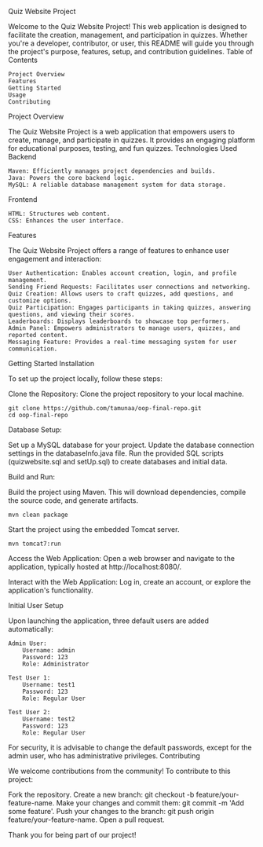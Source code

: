 Quiz Website Project

Welcome to the Quiz Website Project! This web application is designed to facilitate the creation, management, and participation in quizzes. Whether you're a developer, contributor, or user, this README will guide you through the project's purpose, features, setup, and contribution guidelines.
Table of Contents

    Project Overview
    Features
    Getting Started
    Usage
    Contributing

Project Overview

The Quiz Website Project is a web application that empowers users to create, manage, and participate in quizzes. It provides an engaging platform for educational purposes, testing, and fun quizzes.
Technologies Used
Backend

    Maven: Efficiently manages project dependencies and builds.
    Java: Powers the core backend logic.
    MySQL: A reliable database management system for data storage.

Frontend

    HTML: Structures web content.
    CSS: Enhances the user interface.

Features

The Quiz Website Project offers a range of features to enhance user engagement and interaction:

    User Authentication: Enables account creation, login, and profile management.
    Sending Friend Requests: Facilitates user connections and networking.
    Quiz Creation: Allows users to craft quizzes, add questions, and customize options.
    Quiz Participation: Engages participants in taking quizzes, answering questions, and viewing their scores.
    Leaderboards: Displays leaderboards to showcase top performers.
    Admin Panel: Empowers administrators to manage users, quizzes, and reported content.
    Messaging Feature: Provides a real-time messaging system for user communication.

Getting Started
Installation

To set up the project locally, follow these steps:

Clone the Repository:
Clone the project repository to your local machine.

    git clone https://github.com/tamunaa/oop-final-repo.git
    cd oop-final-repo

Database Setup:

Set up a MySQL database for your project.
Update the database connection settings in the databaseInfo.java file.
Run the provided SQL scripts (quizwebsite.sql and setUp.sql) to create databases and initial data.

Build and Run:

Build the project using Maven. This will download dependencies, compile the source code, and generate artifacts.



    mvn clean package

Start the project using the embedded Tomcat server.


    mvn tomcat7:run

Access the Web Application:
    Open a web browser and navigate to the application, typically hosted at http://localhost:8080/.

Interact with the Web Application:
    Log in, create an account, or explore the application's functionality.

Initial User Setup

Upon launching the application, three default users are added automatically:

    Admin User:
        Username: admin
        Password: 123
        Role: Administrator

    Test User 1:
        Username: test1
        Password: 123
        Role: Regular User

    Test User 2:
        Username: test2
        Password: 123
        Role: Regular User

For security, it is advisable to change the default passwords, except for the admin user, who has administrative privileges.
Contributing

We welcome contributions from the community! To contribute to this project:

Fork the repository.
Create a new branch: git checkout -b feature/your-feature-name.
Make your changes and commit them: git commit -m 'Add some feature'.
Push your changes to the branch: git push origin feature/your-feature-name.
Open a pull request.


Thank you for being part of our project!